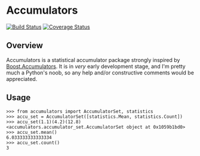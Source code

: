 Accumulators
=======

[![Build Status](https://travis-ci.org/icecrime/Accumulators.png)](https://travis-ci.org/icecrime/Accumulators) [![Coverage Status](https://coveralls.io/repos/icecrime/Accumulators/badge.png)](https://coveralls.io/r/icecrime/Accumulators)

Overview
-------------

Accumulators is a statistical accumulator package strongly inspired by [Boost.Accumulators](http://www.boost.org/doc/libs/1_53_0/doc/html/accumulators.html). It is in *very* early development stage, and I'm pretty much a Python's noob, so any help and/or constructive comments would be appreciated.


Usage
-------------

    >>> from accumulators import AccumulatorSet, statistics
    >>> accu_set = AccumulatorSet([statistics.Mean, statistics.Count])
    >>> accu_set(1.1)(4.2)(12.8)
    <accumulators.accumulator_set.AccumulatorSet object at 0x1059b1bd0>
    >>> accu_set.mean()
    6.033333333333334
    >>> accu_set.count()
    3
